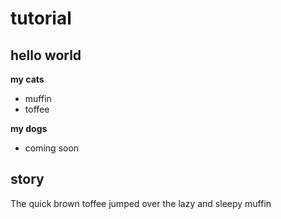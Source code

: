 # tutorial

## hello world
**my cats**
* muffin
* toffee

**my dogs**
* coming soon

## story
The quick brown toffee jumped over the lazy and sleepy muffin
